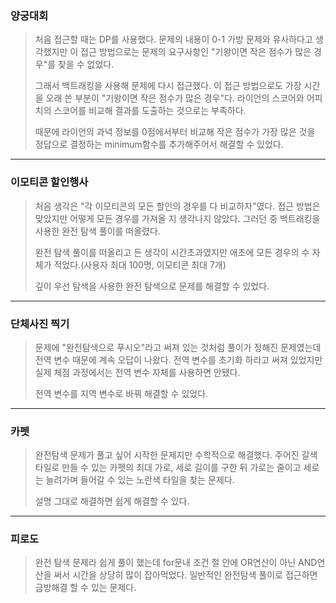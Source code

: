 ### 양궁대회

> 처음 접근할 때는 DP를 사용했다. 문제의 내용이 0-1 가방 문제와 유사하다고 생각했지만 이 접근 방법으로는 문제의 요구사항인 "기왕이면 작은 점수가 많은 경우"를 찾을 수 없었다.
>
> 그래서 백트래킹을 사용해 문제에 다시 접근했다. 이 접근 방법으로도 가장 시간을 오래 쓴 부분이 "기왕이면 작은 점수가 많은 경우"다. 라이언의 스코어와 어피치의 스코어를 비교해 결과를 도출하는 것으로는 부족하다.
>
> 때문에 라이언의 과녁 정보를 0점에서부터 비교해 작은 점수가 가장 많은 것을 정답으로 결정하는 minimum함수를 추가해주어서 해결할 수 있었다.

---

### 이모티콘 할인행사

> 처음 생각은 "각 이모티콘의 모든 할인의 경우를 다 비교하자"였다. 접근 방법은 맞았지만 어떻게 모든 경우를 가져올 지 생각나지 않았다. 그러던 중 백트래킹을 사용한 완전 탐색 풀이를 떠올렸다.
>
> 완전 탐색 풀이를 떠올리고 든 생각이 시간초과였지만 애초에 모든 경우의 수 자체가 적었다.(사용자 최대 100명, 이모티콘 최대 7개)
>
> 깊이 우선 탐색을 사용한 완전 탐색으로 문제를 해결할 수 있었다.

---

### 단체사진 찍기

> 문제에 "완전탐색으로 푸시오"라고 써져 있는 것처럼 풀이가 정해진 문제였는데 전역 변수 때문에 계속 오답이 나왔다. 전역 변수를 초기화 하라고 써져 있었지만 실제 체점 과정에서는 전역 변수 자체를 사용하면 안됐다.
>
> 전역 변수를 지역 변수로 바꿔 해결할 수 있었다.

---

### 카펫

> 완전탐색 문제가 풀고 싶어 시작한 문제지만 수학적으로 해결했다. 주어진 갈색 타일로 만들 수 있는 카펫의 최대 가로, 세로 길이를 구한 뒤 가로는 줄이고 세로는 늘려가며 들어갈 수 있는 노란색 타일을 찾는 문제다.
>
> 설명 그대로 해결하면 쉽게 해결할 수 있다.

---

### 피로도

> 완전 탐색 문제라 쉽게 풀이 했는데 for문내 조건 절 안에 OR연산이 아닌 AND연산을 써서 시간을 상당히 많이 잡아먹었다. 일반적인 완전탐색 풀이로 접근하면 금방해결 할 수 있는 문제다.